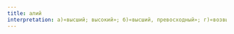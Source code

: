 ```yaml
---
title: алий
interpretation: а)«высший; высокий»; б)«высший, превосходный»; г)«возвышенный, благородный»; д)«верховный»
---
```

